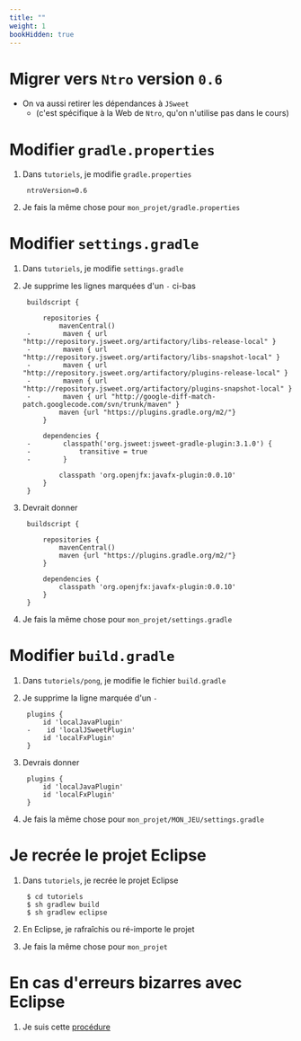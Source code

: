 ```yaml
---
title: ""
weight: 1
bookHidden: true
---
```



# Migrer vers `Ntro` version `0.6`

* On va aussi retirer les dépendances à `JSweet`
    * (c'est spécifique à la Web de `Ntro`, qu'on n'utilise pas dans le cours)


# Modifier `gradle.properties`

1. Dans `tutoriels`, je modifie `gradle.properties`

        ntroVersion=0.6

1. Je fais la même chose pour `mon_projet/gradle.properties`



# Modifier `settings.gradle`

1. Dans `tutoriels`, je modifie `settings.gradle`

1. Je supprime les lignes marquées d'un `-` ci-bas


        buildscript {

            repositories {
	            mavenCentral()
	    -        maven { url "http://repository.jsweet.org/artifactory/libs-release-local" }
	    -        maven { url "http://repository.jsweet.org/artifactory/libs-snapshot-local" }
	    -        maven { url "http://repository.jsweet.org/artifactory/plugins-release-local" }
	    -        maven { url "http://repository.jsweet.org/artifactory/plugins-snapshot-local" }
	    -        maven { url "http://google-diff-match-patch.googlecode.com/svn/trunk/maven" }
	            maven {url "https://plugins.gradle.org/m2/"}
            }

            dependencies {
	    -        classpath('org.jsweet:jsweet-gradle-plugin:3.1.0') { 
		-            transitive = true 
	    -        }

                classpath 'org.openjfx:javafx-plugin:0.0.10'
            }
        }

1. Devrait donner

        buildscript {

            repositories {
	            mavenCentral()
	            maven {url "https://plugins.gradle.org/m2/"}
            }

            dependencies {
                classpath 'org.openjfx:javafx-plugin:0.0.10'
            }
        }


1. Je fais la même chose pour `mon_projet/settings.gradle`


# Modifier `build.gradle`

1. Dans `tutoriels/pong`, je modifie le fichier `build.gradle`

1. Je supprime la ligne marquée d'un `-`

        plugins {
            id 'localJavaPlugin'
        -    id 'localJSweetPlugin'
            id 'localFxPlugin'
        }

1. Devrais donner

        plugins {
            id 'localJavaPlugin'
            id 'localFxPlugin'
        }

1. Je fais la même chose pour `mon_projet/MON_JEU/settings.gradle`

# Je recrée le projet Eclipse


1. Dans `tutoriels`, je recrée le projet Eclipse

        $ cd tutoriels
        $ sh gradlew build
        $ sh gradlew eclipse

1. En Eclipse, je rafraîchis ou ré-importe le projet

1. Je fais la même chose pour `mon_projet`


# En cas d'erreurs bizarres avec Eclipse

1. Je suis cette <a href="/cegep/420-4F5-MO/procedures/eclipse">procédure</a>
